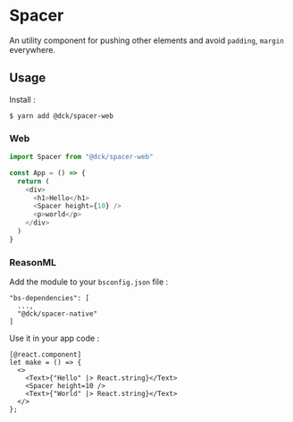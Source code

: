 # Spacer

An utility component for pushing other elements and avoid `padding`, `margin` everywhere.

## Usage

Install :

```console
$ yarn add @dck/spacer-web
```

### Web

```js
import Spacer from "@dck/spacer-web"

const App = () => {
  return (
    <div>
      <h1>Hello</h1>
      <Spacer height={10} />
      <p>world</p>
    </div>
  )
}
```

### ReasonML

Add the module to your `bsconfig.json` file :

```
"bs-dependencies": [
  ...,
  "@dck/spacer-native"
]
```

Use it in your app code :

```reason
[@react.component]
let make = () => {  
  <>
    <Text>{"Hello" |> React.string}</Text>
    <Spacer height=10 />
    <Text>{"World" |> React.string}</Text>
  </>
};
```
